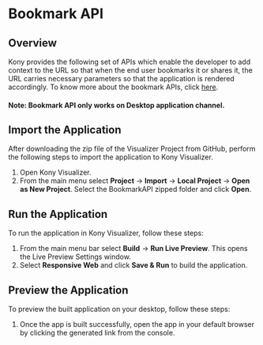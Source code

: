 # Bookmark API
## Overview
 Kony provides the following set of APIs which enable the developer to add context to the URL so that when the end user bookmarks it or shares it, the URL carries necessary parameters so that the application is rendered accordingly. To know more about the bookmark APIs, click [here](https://docs.kony.com/konylibrary/visualizer/viz_api_dev_guide/Default.htm#kony.application_functions_bookmarkrefreshapi.htm%3FTocPath%3DBookmark%2520and%2520Refresh%2520API%7C_____1).
#### Note: Bookmark API only works on Desktop application channel.

## Import the Application
After downloading the zip file of the Visualizer Project from GitHub, perform the following steps to import the application to Kony Visualizer.

1. Open Kony Visualizer.
2. From the main menu select **Project** → **Import** → **Local Project** → **Open as New Project**. Select the BookmarkAPI zipped folder and click **Open**.

## Run the Application
To run the application in Kony Visualizer, follow these steps:

1. From the main menu bar select **Build** → **Run Live Preview**. This opens the Live Preview Settings window.
2. Select **Responsive Web** and click **Save & Run** to build the application.

## Preview the Application
To preview the built application on your desktop, follow these steps:

1. Once the app is built successfully, open the app in your default browser by clicking the generated link from the console.
